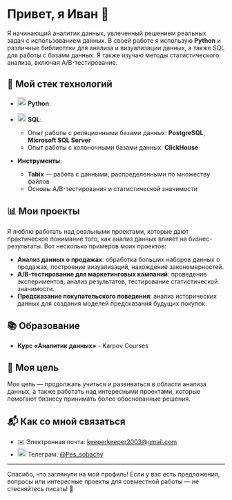 # Привет, я Иван 👋

Я начинающий аналитик данных, увлеченный решением реальных задач с использованием данных. В своей работе я использую **Python** и различные библиотеки для анализа и визуализации данных, а также SQL для работы с базами данных. Я также изучаю методы статистического анализа, включая A/B-тестирование.

## 🔧 Мой стек технологий

- <img src="https://img.icons8.com/?size=100&id=13441&format=png&color=000000" width="20" height="20"> **Python**:
  
- <img src="https://img.icons8.com/?size=100&id=8ljTDYUEydbJ&format=png&color=000000" width="20" height="20"> **SQL**:
  - Опыт работы с реляционными базами данных: **PostgreSQL**, **Microsoft SQL Server**
  - Опыт работы с колоночными базами данных: **ClickHouse**

- **Инструменты**:
  - **Tabix** — работа с данными, распределенными по множеству файлов
  - Основы A/B-тестирования и статистической значимости

## 📊 Мои проекты

Я люблю работать над реальными проектами, которые дают практическое понимание того, как анализ данных влияет на бизнес-результаты. Вот несколько примеров моих проектов:

- **Анализ данных о продажах**: обработка больших наборов данных о продажах, построение визуализаций, нахождение закономерностей.
- **A/B-тестирование для маркетинговых кампаний**: проведение экспериментов, анализ результатов, тестирование статистической значимости.
- **Предсказание покупательского поведения**: анализ исторических данных для создания моделей предсказания будущих покупок.

## 📚 Образование

- **Курс «Аналитик данных»** - Karpov Courses

## 🌱 Моя цель

Моя цель — продолжать учиться и развиваться в области анализа данных, а также работать над интересными проектами, которые помогают бизнесу принимать более обоснованные решения.

## 📬 Как со мной связаться

- ✉️ Электронная почта: [keeperkeeper2003@gmail.com](mailto:keeperkeeper2003@gmail.com)
- <img src="https://img.icons8.com/?size=100&id=jZ1z64hEYYLW&format=png&color=000000" width="20" height="20"> Телеграм: [@Pes_sobachy](https://t.me/Pes_sobachy)

---

Спасибо, что заглянули на мой профиль! Если у вас есть предложения, вопросы или интересные проекты для совместной работы — не стесняйтесь писать! 🚀
